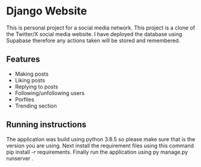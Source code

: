 # Django Website

This is personal project for a social media network. This project is a clone of the Twitter/X social media website. I have deployed the database using Supabase therefore any actions taken will be stored and remembered. 

## Features
- Making posts
- Liking posts
- Replying to posts
- Following/unfollowing users
- Porfiles
- Trending section

## Running instructions
The application was build using python 3.8.5 so please make sure that is the version you are using. Next install the requirement files using this command pip install -r requirements. Finally run the application using py manage.py runserver .
